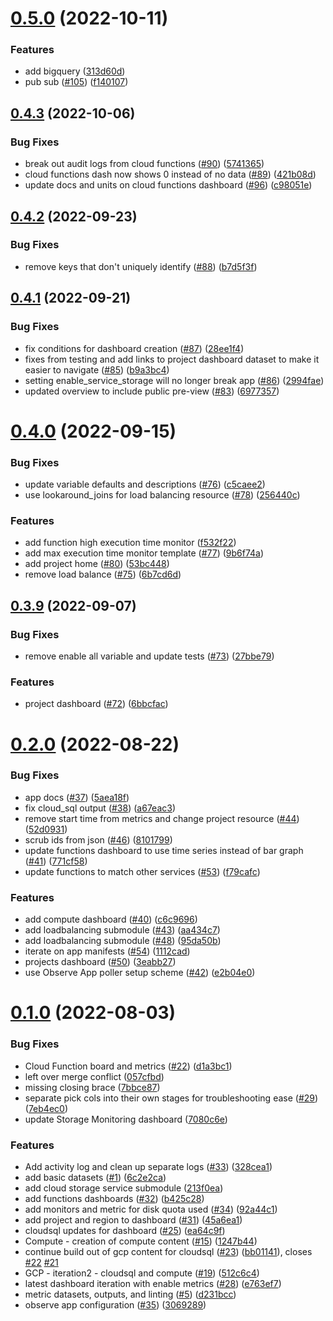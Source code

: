 # [0.5.0](https://github.com/observeinc/terraform-observe-google/compare/v0.4.3...v0.5.0) (2022-10-11)


### Features

* add bigquery ([313d60d](https://github.com/observeinc/terraform-observe-google/commit/313d60d94ad98d64ddf0f3a488b2a89632a46fde))
* pub sub ([#105](https://github.com/observeinc/terraform-observe-google/issues/105)) ([f140107](https://github.com/observeinc/terraform-observe-google/commit/f140107846c340e959b41f21fe75857f8bc0146a))



## [0.4.3](https://github.com/observeinc/terraform-observe-google/compare/v0.4.2...v0.4.3) (2022-10-06)


### Bug Fixes

* break out audit logs from cloud functions ([#90](https://github.com/observeinc/terraform-observe-google/issues/90)) ([5741365](https://github.com/observeinc/terraform-observe-google/commit/574136502d83e2fcb7f4292a363e10f98065ba41))
* cloud functions dash now shows 0 instead of no data ([#89](https://github.com/observeinc/terraform-observe-google/issues/89)) ([421b08d](https://github.com/observeinc/terraform-observe-google/commit/421b08d314b6512f3d8684ba77eb3f1f469e0ba1))
* update docs and units on cloud functions dashboard ([#96](https://github.com/observeinc/terraform-observe-google/issues/96)) ([c98051e](https://github.com/observeinc/terraform-observe-google/commit/c98051ea971c371db3a8acaa01fc1bf179f622fa))



## [0.4.2](https://github.com/observeinc/terraform-observe-google/compare/v0.4.1...v0.4.2) (2022-09-23)


### Bug Fixes

* remove keys that don't uniquely identify ([#88](https://github.com/observeinc/terraform-observe-google/issues/88)) ([b7d5f3f](https://github.com/observeinc/terraform-observe-google/commit/b7d5f3fd973f8b9216a3c60aa0b475f4f7c35cb7))



## [0.4.1](https://github.com/observeinc/terraform-observe-google/compare/v0.4.0...v0.4.1) (2022-09-21)


### Bug Fixes

* fix conditions for dashboard creation ([#87](https://github.com/observeinc/terraform-observe-google/issues/87)) ([28ee1f4](https://github.com/observeinc/terraform-observe-google/commit/28ee1f43ed8a4388a76d4b5dfe843f880c95c93a))
* fixes from testing and add links to project dashboard dataset to make it easier to navigate ([#85](https://github.com/observeinc/terraform-observe-google/issues/85)) ([b9a3bc4](https://github.com/observeinc/terraform-observe-google/commit/b9a3bc44bdf67ab7a5893f4e00d1cea81786ab82))
* setting enable_service_storage will no longer break app ([#86](https://github.com/observeinc/terraform-observe-google/issues/86)) ([2994fae](https://github.com/observeinc/terraform-observe-google/commit/2994faed8b67b7fca7113a8c80351db69f342945))
* updated overview to include public pre-view ([#83](https://github.com/observeinc/terraform-observe-google/issues/83)) ([6977357](https://github.com/observeinc/terraform-observe-google/commit/6977357b00b9e873438e21c4fa2dd8543d8a1c80))



# [0.4.0](https://github.com/observeinc/terraform-observe-google/compare/v0.3.9...v0.4.0) (2022-09-15)


### Bug Fixes

* update variable defaults and descriptions ([#76](https://github.com/observeinc/terraform-observe-google/issues/76)) ([c5caee2](https://github.com/observeinc/terraform-observe-google/commit/c5caee236bbb00b53d58e9913ecc8dba83adf526))
* use lookaround_joins for load balancing resource ([#78](https://github.com/observeinc/terraform-observe-google/issues/78)) ([256440c](https://github.com/observeinc/terraform-observe-google/commit/256440c4bd60caf239d0579654c94bce65f0d00a))


### Features

* add function high execution time monitor ([f532f22](https://github.com/observeinc/terraform-observe-google/commit/f532f22e3ffe5ceb6760307215774d97ffee1a4d))
* add max execution time monitor template ([#77](https://github.com/observeinc/terraform-observe-google/issues/77)) ([9b6f74a](https://github.com/observeinc/terraform-observe-google/commit/9b6f74a5c480f7f7cdc0b75c91d0f0a6c014c94b))
* add project home ([#80](https://github.com/observeinc/terraform-observe-google/issues/80)) ([53bc448](https://github.com/observeinc/terraform-observe-google/commit/53bc44812ea01fd7239f958b8e42fd0091a53b02))
* remove load balance ([#75](https://github.com/observeinc/terraform-observe-google/issues/75)) ([6b7cd6d](https://github.com/observeinc/terraform-observe-google/commit/6b7cd6d30da4f4b03b8063e876ddd13568e92913))



## [0.3.9](https://github.com/observeinc/terraform-observe-google/compare/v0.2.0...v0.3.9) (2022-09-07)


### Bug Fixes

* remove enable all variable and update tests ([#73](https://github.com/observeinc/terraform-observe-google/issues/73)) ([27bbe79](https://github.com/observeinc/terraform-observe-google/commit/27bbe793aea228fcfe8377ac4102e978af4e262b))


### Features

* project dashboard ([#72](https://github.com/observeinc/terraform-observe-google/issues/72)) ([6bbcfac](https://github.com/observeinc/terraform-observe-google/commit/6bbcfac7cab0962eb67f8ab2a31d59d6ecb31b21))



# [0.2.0](https://github.com/observeinc/terraform-observe-google/compare/v0.1.0...v0.2.0) (2022-08-22)


### Bug Fixes

* app docs ([#37](https://github.com/observeinc/terraform-observe-google/issues/37)) ([5aea18f](https://github.com/observeinc/terraform-observe-google/commit/5aea18f5511afea47aaa1bf8cfb9715e1a0844f4))
* fix cloud_sql output ([#38](https://github.com/observeinc/terraform-observe-google/issues/38)) ([a67eac3](https://github.com/observeinc/terraform-observe-google/commit/a67eac370afbf449099582ac18c8516b5e289784))
* remove start time from metrics and change project resource ([#44](https://github.com/observeinc/terraform-observe-google/issues/44)) ([52d0931](https://github.com/observeinc/terraform-observe-google/commit/52d0931aa9624beed6f6c059a052bd3ef38f1cf8))
* scrub ids from json ([#46](https://github.com/observeinc/terraform-observe-google/issues/46)) ([8101799](https://github.com/observeinc/terraform-observe-google/commit/8101799fc9434d9b11539d735252b84a84af3d81))
* update functions dashboard to use time series instead of bar graph ([#41](https://github.com/observeinc/terraform-observe-google/issues/41)) ([771cf58](https://github.com/observeinc/terraform-observe-google/commit/771cf580802063c0fce2bc6c160492e1c4359edf))
* update functions to match other services ([#53](https://github.com/observeinc/terraform-observe-google/issues/53)) ([f79cafc](https://github.com/observeinc/terraform-observe-google/commit/f79cafcf6915e66c5e1666a84d382754a4be8f3a))


### Features

* add compute dashboard ([#40](https://github.com/observeinc/terraform-observe-google/issues/40)) ([c6c9696](https://github.com/observeinc/terraform-observe-google/commit/c6c969674d89dec878a12c9afbd9f86cadea2840))
* add loadbalancing submodule ([#43](https://github.com/observeinc/terraform-observe-google/issues/43)) ([aa434c7](https://github.com/observeinc/terraform-observe-google/commit/aa434c78fba438d677cbc413443ec126a0008dd0))
* add loadbalancing submodule ([#48](https://github.com/observeinc/terraform-observe-google/issues/48)) ([95da50b](https://github.com/observeinc/terraform-observe-google/commit/95da50bf86d91cd2d64c519048554b2d0bd4dffa))
* iterate on app manifests ([#54](https://github.com/observeinc/terraform-observe-google/issues/54)) ([1112cad](https://github.com/observeinc/terraform-observe-google/commit/1112cad25580b31a7c3b3e2bcd45d40c2ed8a1e0))
* projects dashboard ([#50](https://github.com/observeinc/terraform-observe-google/issues/50)) ([3eabb27](https://github.com/observeinc/terraform-observe-google/commit/3eabb273ce949d59acf369c74dcf63d7d2d52482))
* use Observe App poller setup scheme ([#42](https://github.com/observeinc/terraform-observe-google/issues/42)) ([e2b04e0](https://github.com/observeinc/terraform-observe-google/commit/e2b04e090befe0cc55a4853b02fcdbb553300c97))



# [0.1.0](https://github.com/observeinc/terraform-observe-google/compare/6c2e2ca8c8e1b8972ee2bd21cdecf3481ad8f54c...v0.1.0) (2022-08-03)


### Bug Fixes

* Cloud Function board and metrics ([#22](https://github.com/observeinc/terraform-observe-google/issues/22)) ([d1a3bc1](https://github.com/observeinc/terraform-observe-google/commit/d1a3bc13508db4281f33905aa27f40a2f4f44797))
* left over merge conflict ([057cfbd](https://github.com/observeinc/terraform-observe-google/commit/057cfbda2285742f72ab626b36ba0060253db70c))
* missing closing brace ([7bbce87](https://github.com/observeinc/terraform-observe-google/commit/7bbce87a8505f029c47695ae63757c2ed6ca23f1))
* separate pick cols into their own stages for troubleshooting ease ([#29](https://github.com/observeinc/terraform-observe-google/issues/29)) ([7eb4ec0](https://github.com/observeinc/terraform-observe-google/commit/7eb4ec040b61e62bddabef6b46947a94818ab605))
* update Storage Monitoring dashboard ([7080c6e](https://github.com/observeinc/terraform-observe-google/commit/7080c6e84aa998418fa782e2e4eed1050e9626f0))


### Features

* Add activity log and clean up separate logs ([#33](https://github.com/observeinc/terraform-observe-google/issues/33)) ([328cea1](https://github.com/observeinc/terraform-observe-google/commit/328cea1f4d96eca462c82458c5e2a9bff2d258cc))
* add basic datasets ([#1](https://github.com/observeinc/terraform-observe-google/issues/1)) ([6c2e2ca](https://github.com/observeinc/terraform-observe-google/commit/6c2e2ca8c8e1b8972ee2bd21cdecf3481ad8f54c))
* add cloud storage service submodule ([213f0ea](https://github.com/observeinc/terraform-observe-google/commit/213f0ea4572a489e26f2a115e11ecdaa908a963e))
* add functions dashboards ([#32](https://github.com/observeinc/terraform-observe-google/issues/32)) ([b425c28](https://github.com/observeinc/terraform-observe-google/commit/b425c28337d4f4b78fa0db3c9c152d3f4c03c3f4))
* add monitors and metric for disk quota used ([#34](https://github.com/observeinc/terraform-observe-google/issues/34)) ([92a44c1](https://github.com/observeinc/terraform-observe-google/commit/92a44c1fd92673fece7d45e40cd6fc6319fe02cb))
* add project and region to dashboard ([#31](https://github.com/observeinc/terraform-observe-google/issues/31)) ([45a6ea1](https://github.com/observeinc/terraform-observe-google/commit/45a6ea10d64fe5bed2ad31b47f52348b121e8316))
* cloudsql updates for dashboard ([#25](https://github.com/observeinc/terraform-observe-google/issues/25)) ([ea64c9f](https://github.com/observeinc/terraform-observe-google/commit/ea64c9f833bd6ccde487445d39e7e91e0719d638))
* Compute - creation of compute content ([#15](https://github.com/observeinc/terraform-observe-google/issues/15)) ([1247b44](https://github.com/observeinc/terraform-observe-google/commit/1247b448bc895872df2756d0f42f2bc387661d20))
* continue build out of gcp content for cloudsql ([#23](https://github.com/observeinc/terraform-observe-google/issues/23)) ([bb01141](https://github.com/observeinc/terraform-observe-google/commit/bb01141ee45ebd229318921360e7e96628cc3b1d)), closes [#22](https://github.com/observeinc/terraform-observe-google/issues/22) [#21](https://github.com/observeinc/terraform-observe-google/issues/21)
* GCP - iteration2 - cloudsql and compute ([#19](https://github.com/observeinc/terraform-observe-google/issues/19)) ([512c6c4](https://github.com/observeinc/terraform-observe-google/commit/512c6c483939e845acb45fdbfd66c2f348df55c3))
* latest dashboard iteration with enable metrics ([#28](https://github.com/observeinc/terraform-observe-google/issues/28)) ([e763ef7](https://github.com/observeinc/terraform-observe-google/commit/e763ef7f272917c776f29b8c28a93fa24d87a157))
* metric datasets, outputs, and linting ([#5](https://github.com/observeinc/terraform-observe-google/issues/5)) ([d231bcc](https://github.com/observeinc/terraform-observe-google/commit/d231bccf42b6f3e7c8adab0ebc5a41f3d2e75b3b))
* observe app configuration ([#35](https://github.com/observeinc/terraform-observe-google/issues/35)) ([3069289](https://github.com/observeinc/terraform-observe-google/commit/3069289346a0289867455389eba9938e64a08d46))



